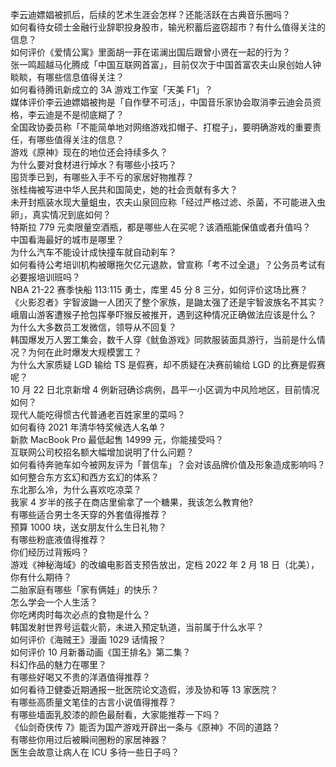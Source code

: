 李云迪嫖娼被抓后，后续的艺术生涯会怎样？还能活跃在古典音乐圈吗？  
如何看待女硕士金融行业辞职投身股市，输光积蓄后盗窃超市？有什么值得关注的信息？  
如何评价《爱情公寓》里面胡一菲在诺澜出国后跟曾小贤在一起的行为？  
张一鸣超越马化腾成「中国互联网首富」，目前仅次于中国首富农夫山泉创始人钟睒睒，有哪些信息值得关注？  
如何看待腾讯新成立的 3A 游戏工作室「天美 F1」？  
媒体评价李云迪嫖娼被拘是「自作孽不可活」，中国音乐家协会取消李云迪会员资格，李云迪是不是彻底糊了？  
全国政协委员称「不能简单地对网络游戏扣帽子、打棍子」，要明确游戏的重要责任，有哪些值得关注的信息？  
游戏《原神》现在的地位还会持续多久？  
为什么要对食材进行焯水？有哪些小技巧？  
囤货季已到，有哪些入手不亏的家居好物推荐？  
张桂梅被写进中华人民共和国简史，她的社会贡献有多大？  
未开封瓶装水现大量蛆虫，农夫山泉回应称「经过严格过滤、杀菌，不可能进入虫卵」，真实情况到底如何？  
特斯拉 779 元卖限量空酒瓶，都是哪些人在买呢？该酒瓶能保值或者升值吗？  
中国看海最好的城市是哪里？  
为什么汽车不能设计成快撞车就自动刹车？  
如何看待公考培训机构被曝拖欠亿元退款，曾宣称「考不过全退」？公务员考试有必要报培训班吗？  
NBA 21-22 赛季快船 113:115 勇士，库里 45 分 8 三分，如何评价这场比赛？  
《火影忍者》宇智波鼬一人团灭了整个家族，是鼬太强了还是宇智波族名不其实？  
峨眉山游客遭猴子抢包挥拳吓猴反被推开，遇到这种情况正确做法应该是什么？  
为什么大多数员工发微信，领导从不回复？  
韩国爆发万人罢工集会，数千人穿《鱿鱼游戏》同款服装面具游行，当前是什么情况？为何在此时爆发大规模罢工？  
为什么大家质疑 LGD 输给 TS 是假赛，却不质疑在决赛前输给 LGD 的比赛是假赛呢？  
10 月 22 日北京新增 4 例新冠确诊病例，昌平一小区调为中风险地区，目前情况如何？  
现代人能吃得惯古代普通老百姓家里的菜吗？  
如何看待 2021 年清华特奖候选人名单？  
新款 MacBook Pro 最低起售 14999 元，你能接受吗？  
互联网公司校招名额大幅增加说明了什么问题？  
如何看待奔驰车如今被网友评为「普信车」？会对该品牌价值及形象造成影响吗？  
如何整合东方玄幻和西方玄幻的体系？  
东北那么冷，为什么喜欢吃凉菜？  
我家 4 岁半的孩子在商店里偷拿了一个糖果，我该怎么教育他?  
有哪些适合男士冬天穿的外套值得推荐？  
预算 1000 块，送女朋友什么生日礼物？  
有哪些粉底液值得推荐？  
你们经历过背叛吗？  
游戏《神秘海域》的改编电影首支预告放出，定档 2022 年 2 月 18 日（北美），你有什么期待？  
二胎家庭有哪些「家有俩娃」的快乐？  
怎么学会一个人生活？  
你吃烤肉时每次必点的食物是什么？  
韩国发射世界号运载火箭，未进入预定轨道，当前属于什么水平？  
如何评价《海贼王》漫画 1029 话情报？  
如何评价 10 月新番动画《国王排名》第二集？  
科幻作品的魅力在哪里？  
有哪些好喝又不贵的洋酒值得推荐？  
如何看待卫健委近期通报一批医院论文造假，涉及协和等 13 家医院？  
有哪些高质量文笔佳的古言小说值得推荐？  
有哪些墙面乳胶漆的颜色最耐看，大家能推荐一下吗？  
《仙剑奇侠传 7》能否为国产游戏开辟出一条与《原神》不同的道路？  
有哪些你用过后被瞬间圈粉的家居神器？  
医生会故意让病人在 ICU 多待一些日子吗？  
